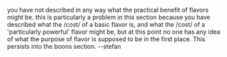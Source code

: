 you have not described in any way what the practical benefit of flavors might be. this is particularly a problem in this section because you have described what the /cost/ of a basic flavor is, and what the /cost/ of a  'particularly powerful' flavor might be, but at this point no one has any idea of what the purpose of flavor is supposed to be in the first place. This persists into the boons section.
--stefan